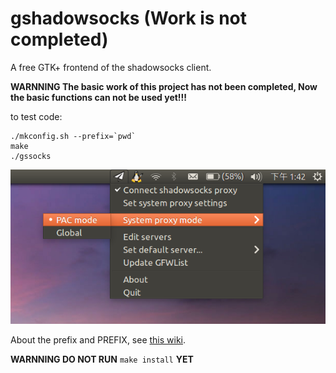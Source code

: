 # gshadowsocks (Work is not completed)

A free GTK+ frontend of the shadowsocks client.

**WARNNING The basic work of this project has not been completed, Now the basic functions can not be used yet!!!**

to test code:

```
./mkconfig.sh --prefix=`pwd`
make
./gssocks
```

![Screenshot](https://raw.githubusercontent.com/thdaemon/gshadowsocks/unusable/img/screenshot.png)

About the prefix and PREFIX, see [this wiki](doc/prefix-and-PREFIX.md).

**WARNNING DO NOT RUN** `make install` **YET**
 
